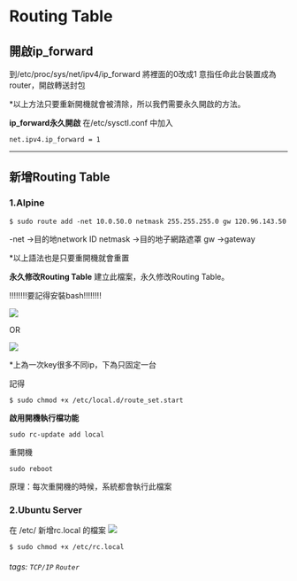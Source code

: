 # Routing Table

## **開啟ip_forward**

到/etc/proc/sys/net/ipv4/ip_forward
將裡面的0改成1
意指任命此台裝置成為router，開啟轉送封包

*以上方法只要重新開機就會被清除，所以我們需要永久開啟的方法。

**ip_forward永久開啟**
在/etc/sysctl.conf 中加入
```
net.ipv4.ip_forward = 1
```

---
## **新增Routing Table**

### 1.Alpine
```
$ sudo route add -net 10.0.50.0 netmask 255.255.255.0 gw 120.96.143.50
```
-net ->目的地network ID
netmask ->目的地子網路遮罩
gw ->gateway

*以上語法也是只要重開機就會重置

**永久修改Routing Table**
建立此檔案，永久修改Routing Table。

!!!!!!!!要記得安裝bash!!!!!!!!

![](https://i.imgur.com/9mR700F.png)

OR

![](https://i.imgur.com/R7AQv8r.png)

*上為一次key很多不同ip，下為只固定一台

記得
```
$ sudo chmod +x /etc/local.d/route_set.start
```


**啟用開機執行檔功能**
```
sudo rc-update add local
```
重開機
```
sudo reboot
```

原理：每次重開機的時候，系統都會執行此檔案

### 2.Ubuntu Server
在 /etc/ 新增rc.local 的檔案
![](https://i.imgur.com/RwqpPnt.png)
```
$ sudo chmod +x /etc/rc.local
```

###### tags: `TCP/IP` `Router`